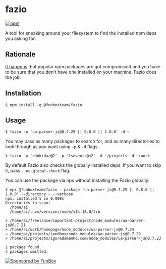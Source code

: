 # fazio

[![npm](https://img.shields.io/npm/v/@funboxteam/fazio.svg)](https://www.npmjs.com/package/@funboxteam/fazio)

A tool for sneaking around your filesystem to find the installed npm deps you asking for.

## Rationale

[It happens](https://therecord.media/malware-found-in-npm-package-with-millions-of-weekly-downloads/) 
that popular npm packages are got compromised and you have to be sure that you don't have one installed
on your machine. Fazio does the job.

## Installation

```
$ npm install -g @funboxteam/fazio
```

## Usage

```
$ fazio -p 'ua-parser-js@0.7.29 || 0.8.0 || 1.0.0' -d ~
```

You may pass as many packages to search for, and as many directories to look through as you want using `-p` & `-d` flags:

```
$ fazio -p 'chokidar@2' -p 'fsevents@<2' -d ~/projects -d ~/work
```

By default Fazio also checks the globally installed deps. If you want to skip it, pass `--no-global-check` flag.

You can use the package via npx without installing the Fazio globally:

```
$ npx @funboxteam/fazio --package 'ua-parser-js@0.7.29 || 0.8.0 || 1.0.0' --directory ~ --verbose
npx: installed 5 in 0.908s
Directories to scan:
  /home/ai
  /home/ai/.nvm/versions/node/v14.18.0/lib

× /home/ai/freelance/important-project/node_modules/ua-parser-js@0.7.21
× /home/ai/work/homepage/node_modules/ua-parser-js@0.7.24
→ /home/ai/projects/sandbox/node_modules/ua-parser-js@0.7.29
× /home/ai/projects/igoradamenko.com/node_modules/ua-parser-js@0.7.23

1 package found.
3 packages omitted.
```

[![Sponsored by FunBox](https://funbox.ru/badges/sponsored_by_funbox_centered.svg)](https://funbox.ru)
